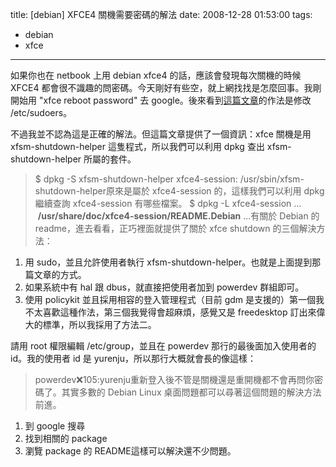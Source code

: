title: \[debian\] XFCE4 關機需要密碼的解法
date: 2008-12-28 01:53:00
tags: 
- debian
- xfce
---

如果你也在 netbook 上用 debian xfce4 的話，應該會發現每次關機的時候 XFCE4 都會很不識趣的問密碼。今天剛好有些空，就上網找找是怎麼回事。我剛開始用 "xfce reboot password" 去 google。後來看到[這篇文章](http://mv153.wordpress.com/2006/05/09/xfce-shutdown-without-password/)的作法是修改 /etc/sudoers。

不過我並不認為這是正確的解法。但這篇文章提供了一個資訊：xfce 關機是用 xfsm-shutdown-helper 這隻程式，所以我們可以利用 dpkg 查出 xfsm-shutdown-helper 所屬的套件。
> $ dpkg -S xfsm-shutdown-helper
> xfce4-session: /usr/sbin/xfsm-shutdown-helper原來是屬於 xfce4-session 的，這樣我們可以利用 dpkg 繼續查詢 xfce4-session 有哪些檔案。
> $ dpkg -L xfce4-session
> ...
> &nbsp;**/usr/share/doc/xfce4-session/README.Debian**
> ...有關於 Debian 的 readme，進去看看，正巧裡面就提供了關於 xfce shutdown 的三個解決方法：

1.  用 sudo，並且允許使用者執行 xfsm-shutdown-helper。也就是上面提到那篇文章的方式。
2.  如果系統中有 hal 跟 dbus，就直接把使用者加到 powerdev 群組即可。
3.  使用 policykit 並且採用相容的登入管理程式（目前 gdm 是支援的）第一個我不太喜歡這種作法，第三個我覺得會超麻煩，感覺又是 freedesktop 訂出來偉大的標準，所以我採用了方法二。

請用 root 權限編輯 /etc/group，並且在 powerdev 那行的最後面加入使用者的 id。我的使用者 id 是 yurenju，所以那行大概就會長的像這樣：
> powerdev:x:105:yurenju重新登入後不管是關機還是重開機都不會再問你密碼了。其實多數的 Debian Linux 桌面問題都可以尋著這個問題的解決方法前進。

1.  到 google 搜尋
2.  找到相關的 package
3.  瀏覽 package 的 README這樣可以解決還不少問題。